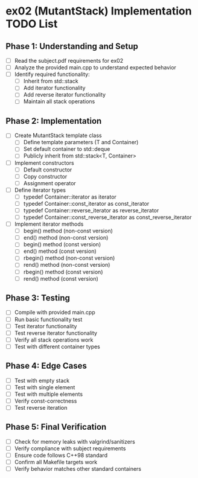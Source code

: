 # ex02 (MutantStack) Implementation TODO List

## Phase 1: Understanding and Setup
- [ ] Read the subject.pdf requirements for ex02
- [ ] Analyze the provided main.cpp to understand expected behavior
- [ ] Identify required functionality:
  - [ ] Inherit from std::stack
  - [ ] Add iterator functionality
  - [ ] Add reverse iterator functionality
  - [ ] Maintain all stack operations

## Phase 2: Implementation
- [ ] Create MutantStack template class
  - [ ] Define template parameters (T and Container)
  - [ ] Set default container to std::deque<T>
  - [ ] Publicly inherit from std::stack<T, Container>
- [ ] Implement constructors
  - [ ] Default constructor
  - [ ] Copy constructor
  - [ ] Assignment operator
- [ ] Define iterator types
  - [ ] typedef Container::iterator as iterator
  - [ ] typedef Container::const_iterator as const_iterator
  - [ ] typedef Container::reverse_iterator as reverse_iterator
  - [ ] typedef Container::const_reverse_iterator as const_reverse_iterator
- [ ] Implement iterator methods
  - [ ] begin() method (non-const version)
  - [ ] end() method (non-const version)
  - [ ] begin() method (const version)
  - [ ] end() method (const version)
  - [ ] rbegin() method (non-const version)
  - [ ] rend() method (non-const version)
  - [ ] rbegin() method (const version)
  - [ ] rend() method (const version)

## Phase 3: Testing
- [ ] Compile with provided main.cpp
- [ ] Run basic functionality test
- [ ] Test iterator functionality
- [ ] Test reverse iterator functionality
- [ ] Verify all stack operations work
- [ ] Test with different container types

## Phase 4: Edge Cases
- [ ] Test with empty stack
- [ ] Test with single element
- [ ] Test with multiple elements
- [ ] Verify const-correctness
- [ ] Test reverse iteration

## Phase 5: Final Verification
- [ ] Check for memory leaks with valgrind/sanitizers
- [ ] Verify compliance with subject requirements
- [ ] Ensure code follows C++98 standard
- [ ] Confirm all Makefile targets work
- [ ] Verify behavior matches other standard containers
